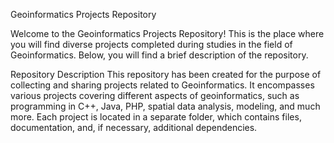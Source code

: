 Geoinformatics Projects Repository

Welcome to the Geoinformatics Projects Repository! This is the place where you will find diverse projects completed during studies in the field of Geoinformatics. Below, you will find a brief description of the repository.

Repository Description
This repository has been created for the purpose of collecting and sharing projects related to Geoinformatics. It encompasses various projects covering different aspects of geoinformatics, such as programming in C++, Java, PHP, spatial data analysis, modeling, and much more. Each project is located in a separate folder, which contains files, documentation, and, if necessary, additional dependencies.
